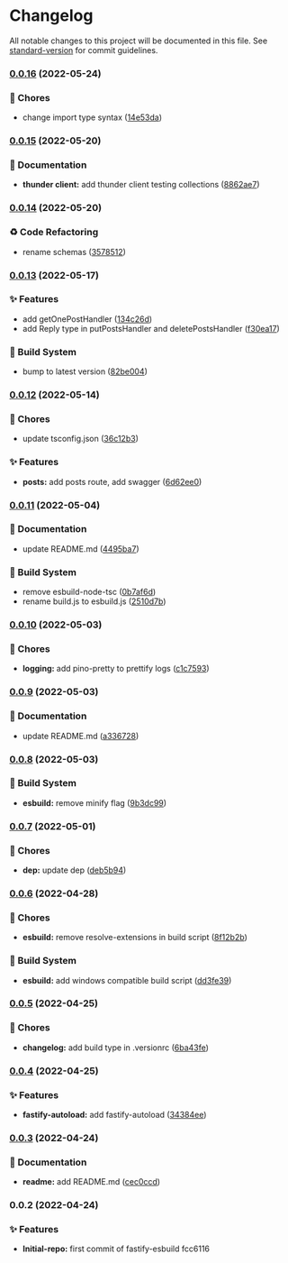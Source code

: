 # Changelog

All notable changes to this project will be documented in this file. See [standard-version](https://github.com/conventional-changelog/standard-version) for commit guidelines.

### [0.0.16](https://github.com/davipon/fastify-esbuild/compare/v0.0.15...v0.0.16) (2022-05-24)


### 🚚 Chores

* change import type syntax ([14e53da](https://github.com/davipon/fastify-esbuild/commit/14e53da68d1c51097d9a70e435a369c384b7a54f))

### [0.0.15](https://github.com/davipon/fastify-esbuild/compare/v0.0.14...v0.0.15) (2022-05-20)


### 📝 Documentation

* **thunder client:** add thunder client testing collections ([8862ae7](https://github.com/davipon/fastify-esbuild/commit/8862ae7e874d69f5f172325445f0a95ee014a155))

### [0.0.14](https://github.com/davipon/fastify-esbuild/compare/v0.0.13...v0.0.14) (2022-05-20)


### ♻️ Code Refactoring

* rename schemas ([3578512](https://github.com/davipon/fastify-esbuild/commit/3578512d8d75c512d187918227fe702276b55472))

### [0.0.13](https://github.com/davipon/fastify-esbuild/compare/v0.0.12...v0.0.13) (2022-05-17)


### ✨ Features

* add getOnePostHandler ([134c26d](https://github.com/davipon/fastify-esbuild/commit/134c26d1abda10369c1448551199d57ea20fabdb))
* add Reply type in putPostsHandler and deletePostsHandler ([f30ea17](https://github.com/davipon/fastify-esbuild/commit/f30ea17d57a83e7d15aeadcb5854256d8ae2e7b3))


### 🔨 Build System

* bump to latest version ([82be004](https://github.com/davipon/fastify-esbuild/commit/82be00449fb9a5fe924e9224beef6564c2d396ff))

### [0.0.12](https://github.com/davipon/fastify-esbuild/compare/v0.0.11...v0.0.12) (2022-05-14)


### 🚚 Chores

* update tsconfig.json ([36c12b3](https://github.com/davipon/fastify-esbuild/commit/36c12b3520df07f893cc63b19bd4f26855af61df))


### ✨ Features

* **posts:** add posts route, add swagger ([6d62ee0](https://github.com/davipon/fastify-esbuild/commit/6d62ee0bc892e3a4d6f2f0cf8f89e173e8706ba9))

### [0.0.11](https://github.com/davipon/fastify-esbuild/compare/v0.0.10...v0.0.11) (2022-05-04)


### 📝 Documentation

* update README.md ([4495ba7](https://github.com/davipon/fastify-esbuild/commit/4495ba79c8489bb1e49d90750a482c8a974c1cc6))


### 🔨 Build System

* remove esbuild-node-tsc ([0b7af6d](https://github.com/davipon/fastify-esbuild/commit/0b7af6d80bc0866b26c2bb86b4cea6b6d1057a02))
* rename build.js to esbuild.js ([2510d7b](https://github.com/davipon/fastify-esbuild/commit/2510d7b5ef3bbe90a72460adf685d4ca92f5d961))

### [0.0.10](https://github.com/davipon/fastify-esbuild/compare/v0.0.9...v0.0.10) (2022-05-03)


### 🚚 Chores

* **logging:** add pino-pretty to prettify logs ([c1c7593](https://github.com/davipon/fastify-esbuild/commit/c1c7593ee7c6fc0cbdd7e2a34bc1cc80262e6929))

### [0.0.9](https://github.com/davipon/fastify-esbuild/compare/v0.0.8...v0.0.9) (2022-05-03)


### 📝 Documentation

* update README.md ([a336728](https://github.com/davipon/fastify-esbuild/commit/a3367288f9d1501997a4ee008444eb1484df419a))

### [0.0.8](https://github.com/davipon/fastify-esbuild/compare/v0.0.7...v0.0.8) (2022-05-03)


### 🔨 Build System

* **esbuild:** remove minify flag ([9b3dc99](https://github.com/davipon/fastify-esbuild/commit/9b3dc991feead8ba37f2dd1ac1f5aa8bc9d724a8))

### [0.0.7](https://github.com/davipon/fastify-esbuild/compare/v0.0.6...v0.0.7) (2022-05-01)


### 🚚 Chores

* **dep:** update dep ([deb5b94](https://github.com/davipon/fastify-esbuild/commit/deb5b9495da7bf5c396b1a43103ec5612cf2fc8f))

### [0.0.6](https://github.com/davipon/fastify-esbuild/compare/v0.0.5...v0.0.6) (2022-04-28)


### 🚚 Chores

* **esbuild:** remove resolve-extensions in build script ([8f12b2b](https://github.com/davipon/fastify-esbuild/commit/8f12b2b4d15b8b7a8d5c571d4a2c1ee2d364333d))


### 🔨 Build System

* **esbuild:** add windows compatible build script ([dd3fe39](https://github.com/davipon/fastify-esbuild/commit/dd3fe39f6ce337e3771cfb28214df45bd808b946))

### [0.0.5](https://github.com/davipon/fastify-esbuild/compare/v0.0.4...v0.0.5) (2022-04-25)


### 🚚 Chores

* **changelog:** add build type in .versionrc ([6ba43fe](https://github.com/davipon/fastify-esbuild/commit/6ba43fe579ff966eff3647ef1b23f6795be3265e))

### [0.0.4](https://github.com/davipon/fastify-esbuild/compare/v0.0.3...v0.0.4) (2022-04-25)


### ✨ Features

* **fastify-autoload:** add fastify-autoload ([34384ee](https://github.com/davipon/fastify-esbuild/commit/34384ee33ac67eb7e6e9192befc827ca952e4ad4))

### [0.0.3](https://github.com/davipon/fastify-esbuild/compare/v0.0.2...v0.0.3) (2022-04-24)


### 📝 Documentation

* **readme:** add README.md ([cec0ccd](https://github.com/davipon/fastify-esbuild/commit/cec0ccdebf23dbd3816f32cc2249d6490708e6a0))

### 0.0.2 (2022-04-24)


### ✨ Features

* **Initial-repo:** first commit of fastify-esbuild fcc6116
